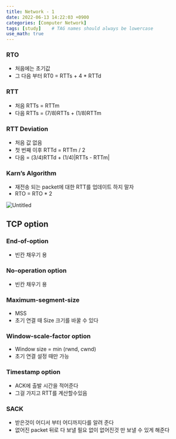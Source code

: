 ```yaml
---
title: Network - 1
date: 2022-06-13 14:22:03 +0900
categories: [Computer Network]
tags: [study]    # TAG names should always be lowercase
use_math: true
---
```


### RTO

- 처음에는 초기값
- 그 다음 부터 RT0 = RTTs + 4 * RTTd

### RTT

- 처음 RTTs = RTTm
- 다음 RTTs = (7/8)RTTs + (1/8)RTTm

### RTT Deviation

- 처음 값 없음
- 첫 번째 이후 RTTd = RTTm / 2
- 다음 = (3/4)RTTd + (1/4)|RTTs - RTTm|

### Karn’s Algorithm

- 재전송 되는 packet에 대한 RTT를 업데이트 하지 말자
- RTO = RTO * 2

![Untitled](https://s3-us-west-2.amazonaws.com/secure.notion-static.com/c13de2c7-4e7c-447c-b8d7-e02cfeea2970/Untitled.png)

## TCP option

### End-of-option

- 빈칸 채우기 용

### No-operation option

- 빈칸 채우기 용

### Maximum-segment-size

- MSS
- 초기 연결 때 Size 크기를 바꿀 수 있다

### Window-scale-factor option

- Window size = min (rwnd, cwnd)
- 초기 연결 설정 때만 가능

### Timestamp option

- ACK에 출발 시간을 적어준다
- 그걸 가지고 RTT를 계산할수있음

### SACK

- 받은것이 어디서 부터 어디까지다를 알려 준다
- 없어진 packet 뒤로 다 보낼 필요 없이 없어진것 만 보낼 수 있게 해준다
